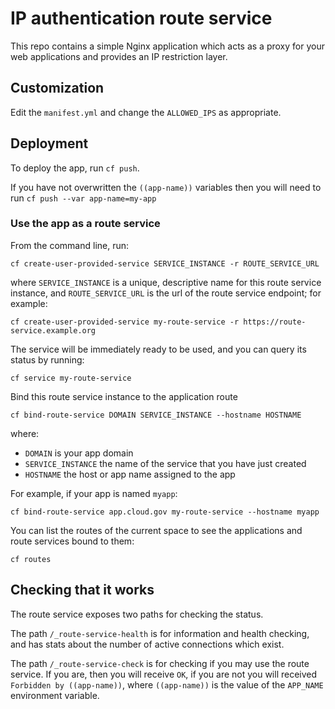 # IP authentication route service

This repo contains a simple Nginx application which acts as a proxy for your web applications and provides an IP restriction layer.

## Customization

Edit the `manifest.yml` and change the `ALLOWED_IPS` as appropriate.

## Deployment

To deploy the app, run `cf push`.

If you have not overwritten the `((app-name))` variables then you will need to
run `cf push --var app-name=my-app`

### Use the app as a route service

From the command line, run:

```
cf create-user-provided-service SERVICE_INSTANCE -r ROUTE_SERVICE_URL
```

where `SERVICE_INSTANCE` is a unique, descriptive name for this route service instance, and `ROUTE_SERVICE_URL` is the url of the route service endpoint; for example:

```
cf create-user-provided-service my-route-service -r https://route-service.example.org
```

The service will be immediately ready to be used, and you can query its status by running:

```
cf service my-route-service
```

Bind this route service instance to the application route

```
cf bind-route-service DOMAIN SERVICE_INSTANCE --hostname HOSTNAME
```

where:

- `DOMAIN` is your app domain
- `SERVICE_INSTANCE` the name of the service that you have just created
- `HOSTNAME` the host or app name assigned to the app

For example, if your app is named `myapp`:

```
cf bind-route-service app.cloud.gov my-route-service --hostname myapp
```

You can list the routes of the current space to see the applications and route services bound to them:

```
cf routes
```

## Checking that it works

The route service exposes two paths for checking the status.

The path `/_route-service-health` is for information and health checking, and
has stats about the number of active connections which exist.

The path `/_route-service-check` is for checking if you may use the route
service. If you are, then you will receive `OK`, if you are not you will
received `Forbidden by ((app-name))`, where `((app-name))` is the value of the
`APP_NAME` environment variable.
